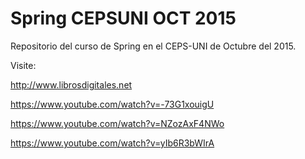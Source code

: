 # Spring CEPSUNI OCT 2015
Repositorio del curso de Spring en el CEPS-UNI de Octubre del 2015.

Visite: 

http://www.librosdigitales.net

https://www.youtube.com/watch?v=-73G1xouigU

https://www.youtube.com/watch?v=NZozAxF4NWo

https://www.youtube.com/watch?v=yIb6R3bWIrA



